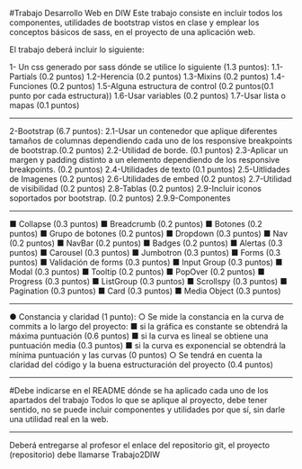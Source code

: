 #Trabajo Desarrollo Web en DIW
Este trabajo consiste en incluir todos los componentes, utilidades de bootstrap vistos en clase y emplear los conceptos básicos de sass,
en el proyecto de una aplicación web.

El trabajo deberá incluir lo siguiente:

1- Un css generado por sass dónde se utilice lo siguiente (1.3
puntos):
1.1-Partials (0.2 puntos)
1.2-Herencia (0.2 puntos)
1.3-Mixins (0.2 puntos)
1.4-Funciones (0.2 puntos)
1.5-Alguna estructura de control (0.2 puntos(0.1 punto por cada estructura))
1.6-Usar variables (0.2 puntos)
1.7-Usar lista o mapas (0.1 puntos)
*******************************************************************
2-Bootstrap (6.7 puntos):
2.1-Usar un contenedor que aplique diferentes tamaños de columnas dependiendo cada uno de los responsive breakpoints de bootstrap.(0.2 puntos)
2.2-Utilidad de borde. (0.1 puntos)
2.3-Aplicar un margen y padding distinto a un elemento dependiendo de los responsive breakpoints. (0.2 puntos)
2.4-Utilidades de texto (0.1 puntos)
2.5-Uitlidades de Imagenes (0.2 puntos)
2.6-Utilidades de embed (0.2 puntos)
2.7-Utilidad de visibilidad (0.2 puntos)
2.8-Tablas (0.2 puntos)
2.9-Incluir iconos soportados por bootstrap. (0.2 puntos)
2.9.9-Componentes
*******************************************************************
■ Collapse (0.3 puntos)
■ Breadcrumb (0.2 puntos)
■ Botones (0.2 puntos)
■ Grupo de botones (0.2 puntos)
■ Dropdown (0.3 puntos)
■ Nav (0.2 puntos)
■ NavBar (0.2 puntos)
■ Badges (0.2 puntos)
■ Alertas (0.3 puntos)
■ Carousel (0.3 puntos)
■ Jumbotron (0.3 puntos)
■ Forms (0.3 puntos)
■ Validación de forms (0.3 puntos)
■ Input Group (0.3 puntos)
■ Modal (0.3 puntos)
■ Tooltip (0.2 puntos)
■ PopOver (0.2 puntos)
■ Progress (0.3 puntos)
■ ListGroup (0.3 puntos)
■ Scrollspy (0.3 puntos)
■ Pagination (0.3 puntos)
■ Card (0.3 puntos)
■ Media Object (0.3 puntos)
*******************************************************************

● Constancia y claridad (1 punto):
○ Se mide la constancia en la curva de commits a lo largo del proyecto:
■ si la gráfica es constante se obtendrá la máxima
puntuación (0.6 puntos)
■ si la curva es lineal se obtiene una puntuación media
(0.3 puntos)
■ si la curva es exponencial se obtendrá la mínima
puntuación y las curvas (0 puntos)
○ Se tendrá en cuenta la claridad del código y la buena
estructuración del proyecto (0.4 puntos)
*******************************************************************

#Debe indicarse en el README dónde se ha aplicado cada uno de los apartados del trabajo
Todos lo que se aplique al proyecto, debe tener sentido, no se puede
incluir componentes y utilidades por que sí, sin darle una utilidad real
en la web.
*******************************************************************

Deberá entregarse al profesor el enlace del repositorio git, el proyecto
(repositorio) debe llamarse Trabajo2DIW
